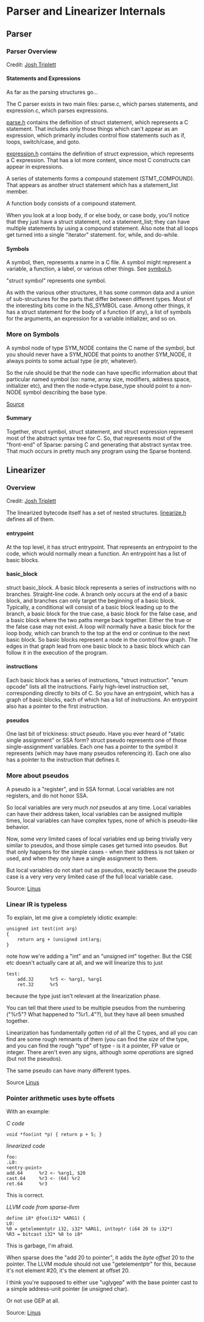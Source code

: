 # Parser and Linearizer Internals

## Parser

### Parser Overview

Credit: [Josh Triplett](https://git.kernel.org/pub/scm/devel/sparse/sparse.git/tree/Documentation/data-structures.txt)

#### Statements and Expressions

As far as the parsing structures go...

The C parser exists in two main files: parse.c, which parses statements, and expression.c, which parses expressions.

[parse.h](https://github.com/dibyendumajumdar/dmr_c/blob/master/src/parse.h) contains the definition of struct statement, which represents a C statement. That includes only those things which can't appear as an expression, which primarily includes control flow statements such as if, loops, switch/case, and goto.

[expression.h](https://github.com/dibyendumajumdar/dmr_c/blob/master/src/expression.h) contains the definition of struct expression, which represents a C expression.  That has a lot more content, since most C constructs can appear in expressions.

A series of statements forms a compound statement (STMT_COMPOUND). That appears as another struct statement which has a statement_list member.

A function body consists of a compound statement.

When you look at a loop body, if or else body, or case body, you'll notice that they just have a struct statement, not a statement_list; they can have multiple statements by using a compound statement. Also note that all loops get turned into a single "iterator" statement.
for, while, and do-while.

#### Symbols

A symbol, then, represents a name in a C file.  A symbol might represent a variable, a function, a label, or various other things.
See [symbol.h](https://github.com/dibyendumajumdar/dmr_c/blob/master/src/symbol.h).

"struct symbol" represents one symbol.

As with the various other structures, it has some common data and a union of sub-structures for the parts that differ between different types. Most of the interesting bits come in the NS_SYMBOL case. Among other things, it has a struct statement for the body of a function (if any), a list of symbols for the arguments, an expression for a variable initializer, and so on.

### More on Symbols

A symbol node of type SYM_NODE contains the C name of the symbol, but you should never have a SYM_NODE that points
to another SYM_NODE, it always points to some actual type (ie ptr, whatever).

So the rule should be that the node can have specific information about that particular named symbol (so: name, array size, modifiers,
address space, initializer etc), and then the node->ctype.base_type should point to a non-NODE symbol describing the base type.

[Source](http://marc.info/?l=linux-sparse&m=149080567024897&w=3)

#### Summary

Together, struct symbol, struct statement, and struct expression represent most of the abstract syntax tree for C.
So, that represents most of the "front-end" of Sparse: parsing C and generating that abstract syntax tree.
That much occurs in pretty much any program using the Sparse frontend.

## Linearizer

### Overview 

Credit: [Josh Triplett](https://git.kernel.org/pub/scm/devel/sparse/sparse.git/tree/Documentation/data-structures.txt)

The linearized bytecode itself has a set of nested structures.
[linearize.h](https://github.com/dibyendumajumdar/dmr_c/blob/master/src/linearize.h) defines all of them.

#### entrypoint

At the top level, it has struct entrypoint. That represents an entrypoint to the code, which would normally mean a function.
An entrypoint has a list of basic blocks.

#### basic_block

struct basic_block.
A basic block represents a series of instructions with no branches. Straight-line code.
A branch only occurs at the end of a basic block, and branches can only target the beginning of a basic block.
Typically, a conditional will consist of a basic block leading up to the branch, a basic block for the true case, a basic block for the false case, and a basic block where the two paths merge back together.
Either the true or the false case may not exist.
A loop will normally have a basic block for the loop body, which can branch to the top at the end or continue to the next basic block.
So basic blocks represent a node in the control flow graph.
The edges in that graph lead from one basic block to a basic block which can follow it in the execution of the program.

#### instructions

Each basic block has a series of instructions, "struct instruction".
"enum opcode" lists all the instructions.
Fairly high-level instruction set, corresponding directly to bits of C.
So you have an entrypoint, which has a graph of basic blocks, each of which has a list of instructions.
An entrypoint also has a pointer to the first instruction.

#### pseudos

One last bit of trickiness: struct pseudo.
Have you ever heard of "static single assignment" or SSA form?
struct pseudo represents one of those single-assignment variables.
Each one has a pointer to the symbol it represents (which may have many pseudos referencing it).
Each one also has a pointer to the instruction that defines it.

### More about pseudos

A pseudo is a "register", and in SSA format. Local variables are not
registers, and do not honor SSA.

So local variables are very much *not* pseudos at any time. Local
variables can have their address taken, local variables can be
assigned multiple times, local variables can have complex types, none
of which is pseudo-like behavior.

Now, some *very* limited cases of local variables end up being
trivially very similar to pseudos, and those simple cases get turned
into pseudos. But that only happens for the simple cases - when their
address is not taken or used, and when they only have a single
assignment to them.

But local variables do not start out as pseudos, exactly because the
pseudo case is a very very very limited case of the full local
variable case.

Source: [Linus](http://marc.info/?l=linux-sparse&m=149073824506042&w=3)

### Linear IR is typeless

To explain, let me give a completely idiotic example:

    unsigned int test(int arg)
    {
        return arg + (unsigned int)arg;
    }

note how we're adding a "int" and an "unsigned int" together. But the
CSE etc doesn't actually care at all, and we will linearize this to
just

    test:
        add.32      %r5 <- %arg1, %arg1
        ret.32      %r5

because the type just isn't relevant at the linearization phase.

You can tell that there *used* to be multiple pseudos from the
numbering ("%r5"? What happened to "%r1..4"?), but they have all been
smushed together.

Linearization has fundamentally gotten rid of all the C types, and all
you can find are some rough remnants of them (you can find the *size*
of the type, and you can find the rough "type" of type - is it a
pointer, FP value or integer. There aren't even any signs, although
some _operations_ are signed (but not the pseudos).

The same pseudo can have many different types.

Source [Linus](http://marc.info/?l=linux-sparse&m=148968511522310&w=3)

### Pointer arithmetic uses byte offsets

With an example:

*C code*

    void *foo(int *p) { return p + 5; }

*linearized code*

    foo:
    .L0:
    <entry-point>
    add.64      %r2 <- %arg1, $20
    cast.64     %r3 <- (64) %r2
    ret.64      %r3

This is correct.

*LLVM code from sparse-llvm*
    
    define i8* @foo(i32* %ARG1) {
    L0:
    %0 = getelementptr i32, i32* %ARG1, inttoptr (i64 20 to i32*)
    %R3 = bitcast i32* %0 to i8*

This is garbage, I'm afraid.

When sparse does the "add 20 to pointer", it adds the *byte offset* 20
to the pointer. The LLVM module should not use "getelementptr" for
this, because it's not element #20, it's the element at offset 20.

I think you're supposed to either use "uglygep" with the base pointer
cast to a simple address-unit pointer (ie unsigned char).

Or not use GEP at all.

Source: [Linus](http://marc.info/?l=linux-sparse&m=148882818325232&w=3)


